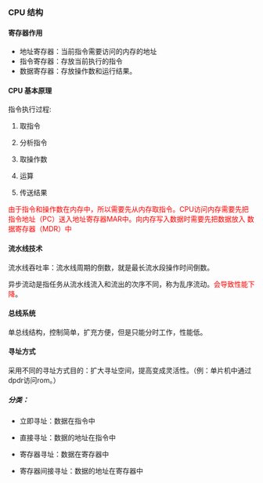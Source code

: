 ### CPU 结构

#### 寄存器作用

- 地址寄存器：当前指令需要访问的内存的地址
- 指令寄存器：存放当前执行的指令
- 数据寄存器：存放操作数和运行结果。

#### CPU 基本原理

指令执行过程:

1. 取指令

2. 分析指令

3. 取操作数

4. 运算

5. 传送结果

<font color='red'>由于指令和操作数在内存中，所以需要先从内存取指令。CPU访问内存需要先把指令地址（PC）送入地址寄存器MAR中。向内存写入数据时需要先把数据放入 数据寄存器（MDR）中</font>

#### 流水线技术

流水线吞吐率：流水线周期的倒数，就是最长流水段操作时间倒数。

异步流动是指任务从流水线流入和流出的次序不同，称为乱序流动。<font color='red'>会导致性能下降</font>。

#### 总线系统

单总线结构，控制简单，扩充方便，但是只能分时工作，性能低。

#### 寻址方式

采用不同的寻址方式目的：扩大寻址空间，提高变成灵活性。（例：单片机中通过dpdr访问rom。）

##### 分类：

- 立即寻址：数据在指令中

- 直接寻址：数据的地址在指令中

- 寄存器寻址：数据在寄存器中

- 寄存器间接寻址：数据的地址在寄存器中
